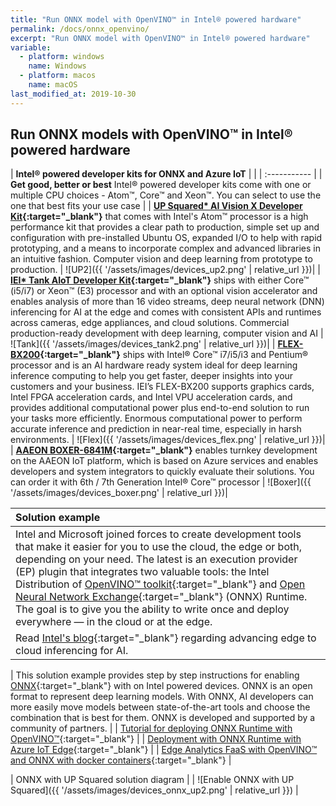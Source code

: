 ```yaml
---
title: "Run ONNX model with OpenVINO™ in Intel® powered hardware"
permalink: /docs/onnx_openvino/
excerpt: "Run ONNX model with OpenVINO™ in Intel® powered hardware"
variable:
  - platform: windows
    name: Windows
  - platform: macos
    name: macOS
last_modified_at: 2019-10-30
---
```


## Run ONNX models with OpenVINO™ in Intel® powered hardware

| **Intel® powered developer kits for ONNX and Azure IoT** |  |
| :----------- |
| **Get good, better or best** Intel® powered developer kits come with one or multiple CPU choices - Atom™, Core™ and Xeon™. You can select to use the one that best fits your use case |
| **[UP Squared* AI Vision X Developer Kit](https://software.intel.com/en-us/iot/hardware/up-squared-ai-vision-dev-kit){:target="_blank"}** that comes with Intel's Atom™ processor is a high performance kit that provides a clear path to production, simple set up and configuration with pre-installed Ubuntu OS, expanded I/O to help with rapid prototyping, and a means to incorporate complex and advanced libraries in an intuitive fashion. Computer vision and deep learning from prototype to production.  | ![UP2]({{ '/assets/images/devices_up2.png' | relative_url }})|
| **[IEI* Tank AIoT Developer Kit](https://software.intel.com/en-us/iot/hardware/iei-tank-dev-kit-core){:target="_blank"}** ships with either Core™ (i5/i7) or Xeon™ (E3) processor and with an optional vision accelerator and enables analysis of more than 16 video streams, deep neural network (DNN) inferencing for AI at the edge and comes with consistent APIs and runtimes across cameras, edge appliances, and cloud solutions. Commercial production-ready development with deep learning, computer vision and AI | ![Tank]({{ '/assets/images/devices_tank2.png' | relative_url }})| 
| **[FLEX-BX200](https://www.ieiworld.com/en/product/model.php?II=606){:target="_blank"}** ships with Intel® Core™ i7/i5/i3 and Pentium® processor and is an AI hardware ready system ideal for deep learning inference computing to help you get faster, deeper insights into your customers and your business. IEI’s FLEX-BX200 supports graphics cards, Intel FPGA acceleration cards, and Intel VPU acceleration cards, and provides additional computational power plus end-to-end solution to run your tasks more efficiently. Enormous computational power to perform accurate inference and prediction in near-real time, especially in harsh environments. | ![Flex]({{ '/assets/images/devices_flex.png' | relative_url }})| 
| **[AAEON BOXER-6841M](https://www.aaeon.com/en/p/vision-system-box-pc-boxer-6841m){:target="_blank"}** enables turnkey development on the AAEON IoT platform, which is based on Azure services and enables developers and system integrators to quickly evaluate their solutions. You can order it with 6th / 7th Generation Intel® Core™ processor | ![Boxer]({{ '/assets/images/devices_boxer.png' | relative_url }})| 

| Solution example |
| :----------- |
|  Intel and Microsoft joined forces to create development tools that make it easier for you to use the cloud, the edge or both, depending on your need. The latest is an execution provider (EP) plugin that integrates two valuable tools: the Intel Distribution of [OpenVINO™ toolkit](https://software.intel.com/en-us/openvino-toolkit){:target="_blank"} and [Open Neural Network Exchange](https://onnx.ai/){:target="_blank"} (ONNX) Runtime. The goal is to give you the ability to write once and deploy everywhere — in the cloud or at the edge. 
Read [Intel's blog](https://blogs.intel.com/iot/2019/08/21/intel-and-microsoft-advance-edge-to-cloud-inference-for-ai/#gs.5vaef1){:target="_blank"} regarding advancing edge to cloud inferencing for AI. |

| This solution example provides step by step instructions for enabling [ONNX](https://onnx.ai/){:target="_blank"} with on Intel powered devices. ONNX is an open format to represent deep learning models. With ONNX, AI developers can more easily move models between state-of-the-art tools and choose the combination that is best for them. ONNX is developed and supported by a community of partners. |
| [Tutorial for deploying ONNX Runtime with OpenVINO™](https://github.com/Azure-Samples/onnxruntime-iot-edge/blob/master/README-ONNXRUNTIME-OpenVINO.md){:target="_blank"} | 
| [Deployment with ONNX Runtime with Azure IoT Edge](https://github.com/Azure-Samples/onnxruntime-iot-edge){:target="_blank"} | 
| [Edge Analytics FaaS with OpenVINO™ and ONNX with docker containers](https://github.com/intel/Edge-Analytics-FaaS/tree/R1_2019/Azure-IoT-Edge/OnnxRuntime){:target="_blank"} |

| ONNX with UP Squared solution diagram |
| ![Enable ONNX with UP Squared]({{ '/assets/images/devices_onnx_up2.png' | relative_url }}) |

